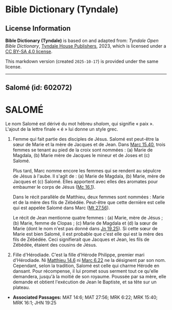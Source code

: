 # Bible Dictionary (Tyndale)

## License Information

**Bible Dictionary (Tyndale)** is based on and adapted from: _Tyndale Open Bible Dictionary_, [Tyndale House Publishers](https://tyndaleopenresources.com/), 2023, which is licensed under a [CC BY-SA 4.0 license](https://creativecommons.org/licenses/by-sa/4.0/legalcode.en).

This markdown version (created `2025-10-17`) is provided under the same license.



--------------------------------

## Salomé (id: 602072)

SALOMÉ
======

Le nom Salomé est dérivé du mot hébreu *shalom*, qui signifie « paix ». L'ajout de la lettre finale « é » lui donne un style grec.

1. Femme qui fait partie des disciples de Jésus. Salomé est peut\-être la sœur de Marie et la mère de Jacques et de Jean. Dans [Marc 15\.40](https://ref.ly/Mark15:40), trois femmes se tenant au pied de la croix sont nommées : (a) Marie de Magdala, (b) Marie mère de Jacques le mineur et de Joses et (c) Salomé.

    Plus tard, Marc nomme encore les femmes qui se rendent au sépulcre de Jésus à l'aube. ll s'agit de : (a) Marie de Magdala, (b) Marie, mère de Jacques et (c) Salomé. Elles apportent avec elles des aromates pour embaumer le corps de Jésus ([Mc 16\.1](https://ref.ly/Mark16:1)).

    Dans le récit parallèle de Matthieu, deux femmes sont nommées : Marie et de la mère des fils de Zébédée. Peut\-être que cette dernière est celle qui est appelée Salomé dans Marc ([Mt 27\.56](https://ref.ly/Matt27:56)).

    Le récit de Jean mentionne quatre femmes : (a) Marie, mère de Jésus ; (b) Marie, femme de Clopas ; (c) Marie de Magdala et (d) la sœur de Marie (dont le nom n'est pas donné dans [Jn 19\.25](https://ref.ly/John19:25)). Si cette sœur de Marie est bien Salomé, il est probable que c'est elle qui est la mère des fils de Zébédée. Ceci signifierait que Jacques et Jean, les fils de Zébédée, étaient des cousins de Jésus.

2. Fille d'Hérodiade. C'est la fille d'Hérode Philippe, premier mari d'Hérodiade. Ni [Matthieu 14\.6](https://ref.ly/Matt14:6) ni [Marc 6\.22](https://ref.ly/Mark6:22) ne la désignent par son nom. Cependant, selon la tradition, Salomé est celle qui charme Hérode en dansant. Pour récompense, il lui promet sous serment tout ce qu'elle demandera, jusqu'à la moitié de son royaume. Poussée par sa mère, elle demande et obtient l'exécution de Jean le Baptiste, et sa tête sur un plateau.

* **Associated Passages:** MAT 14:6; MAT 27:56; MRK 6:22; MRK 15:40; MRK 16:1; JHN 19:25

